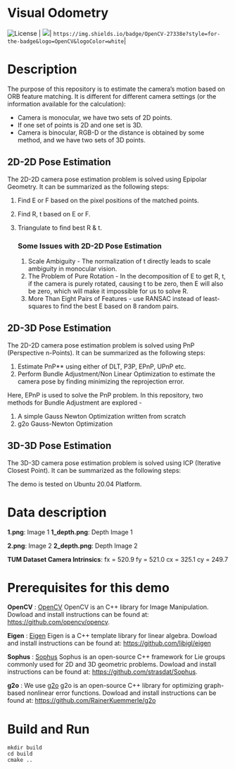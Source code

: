 # Visual Odometry 

![License](https://img.shields.io/github/license/adheeshc/visual-odometry-cpp)
| <img src="https://img.shields.io/badge/OpenCV-27338e?style=for-the-badge&logo=OpenCV&logoColor=white" />| `https://img.shields.io/badge/OpenCV-27338e?style=for-the-badge&logo=OpenCV&logoColor=white`|
# Description

The purpose of this repository is to estimate the camera’s motion based on ORB feature matching. 
It is different for different camera settings (or the information available for the calculation):

* Camera is monocular, we have two sets of 2D points.
* If one set of points is 2D and one set is 3D.
* Camera is binocular, RGB-D or the distance is obtained by some method, and we have two sets of 3D points.

## 2D-2D Pose Estimation
The 2D-2D camera pose estimation problem is solved using Epipolar Geometry. It can be summarized as the following steps:

1. Find E or F based on the pixel positions of the matched points.
2. Find R, t based on E or F.
3. Triangulate to find best R & t.

    ### Some Issues with 2D-2D Pose Estimation
    1. Scale Ambiguity - The normalization of t directly leads to scale ambiguity in monocular vision.
    2. The Problem of Pure Rotation - In the decomposition of E to get R, t, if the camera is purely rotated, causing t to be zero, then E will also be zero, which will make it impossible for us to solve R.
    3. More Than Eight Pairs of Features - use RANSAC instead of least-squares to find the best E based on 8 random pairs.

## 2D-3D Pose Estimation
The 2D-2D camera pose estimation problem is solved using PnP (Perspective n-Points). It can be summarized as the following steps: 
1. Estimate PnP** using either of DLT, P3P, EPnP, UPnP etc.
2. Perform Bundle Adjustment/Non Linear Optimization to estimate the camera pose by finding minimizing the reprojection error.

Here, EPnP is used to solve the PnP problem.
In this repository, two methods for Bundle Adjustment are explored - 
1. A simple Gauss Newton Optimization written from scratch
2. g2o Gauss-Newton Optimization

## 3D-3D Pose Estimation
The 3D-3D camera pose estimation problem is solved using ICP (Iterative Closest Point). It can be summarized as the following steps: 




The demo is tested on Ubuntu 20.04 Platform.

# Data description
**1.png**: Image 1 
**1_depth.png**: Depth Image 1

**2.png**: Image 2 
**2_depth.png**: Depth Image 2

**TUM Dataset Camera Intrinsics**:
fx = 520.9 fy = 521.0 cx = 325.1 cy = 249.7

# Prerequisites for this demo
**OpenCV** : [OpenCV](https://github.com/opencv/opencv) OpenCV is an C++ library for Image Manipulation.
Dowload and install instructions can be found at: https://github.com/opencv/opencv.

**Eigen** : [Eigen](https://github.com/libigl/eigen) Eigen is a C++ template library for linear algebra.
Dowload and install instructions can be found at: https://github.com/libigl/eigen

**Sophus** : [Sophus](https://github.com/strasdat/Sophus) Sophus is an open-source C++ framework for Lie groups commonly used for 2D and 3D geometric problems. 
Dowload and install instructions can be found at: https://github.com/strasdat/Sophus.

**g2o** : We use [g2o](https://github.com/RainerKuemmerle/g2o) g2o is an open-source C++ library for optimizing graph-based nonlinear error functions.
Dowload and install instructions can be found at: https://github.com/RainerKuemmerle/g2o


# Build and Run

```
mkdir build  
cd build  
cmake ..

```